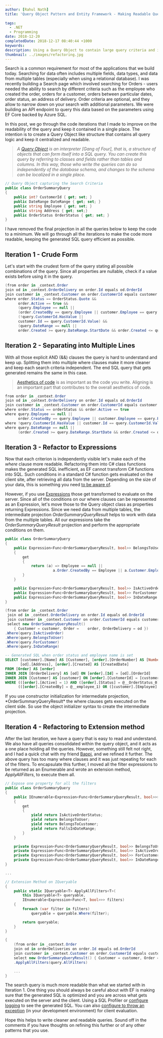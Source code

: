 ```yaml
---
author: [Rahul Nath]
title: 'Query Object Pattern and Entity Framework - Making Readable Queries'
  
tags:
  - .NET
  - Programming
date: 2018-12-20
completedDate: 2018-12-17 08:40:44 +1000
keywords:
description: Using a Query Object to contain large query criteria and iterating over the query to make it more readable.
thumbnail: ../images/refactoring.jpg
---
```


Search is a common requirement for most of the applications that we build today. Searching for data often includes multiple fields, data types, and data from multiple tables (especially when using a relational database). I was recently building a Search page which involved searching for Orders - users needed the ability to search by different criteria such as the employee who created the order, orders for a customer, orders between particular dates, order status, an address of delivery. Order criteria are optional, and they allow to narrow down on your search with additional parameters. We were building an API endpoint to query this data based on the parameters using EF Core backed by Azure SQL.

In this post, we go through the code iterations that I made to improve on the readability of the query and keep it contained in a single place. The intention is to create a Query Object like structure that contains all query logic and keep it centralized and readable.

> _A [Query Object](https://martinfowler.com/eaaCatalog/queryObject.html) is an interpreter [Gang of Four], that is, a structure of objects that can form itself into a SQL query. You can create this query by referring to classes and fields rather than tables and columns. In this way, those who write the queries can do so independently of the database schema, and changes to the schema can be localized in a single place._

```csharp
// Query Object capturing the Search Criteria
public class OrderSummaryQuery
{
    public int? CustomerId { get; set; }
    public DateRange DateRange { get; set; }
    public string Employee { get; set; }
    public string Address { get; set;}
    public OrderStatus OrderStatus { get; set; }
}
```

I have removed the final projection in all the queries below to keep the code to a minimum. We will go through all the iterations to make the code more readable, keeping the generated SQL query efficient as possible.

## Iteration 1 - Crude Form

Let's start with the crudest form of the query stating all possible combinations of the query. Since all properties are nullable, check if a value exists before using it in the query.

```csharp
(from order in _context.Order
join od in _context.OrderDelivery on order.Id equals od.OrderId
join customer in _context.Customer on order.CustomerId equals customer.Id
where order.Status == OrderStatus.Quote &&
      order.Active == true &&
      (query.Employee == null ||
      (order.CreatedBy == query.Employee || customer.Employee == query.Employee)) &&
      (!query.CustomerId.HasValue ||
      customer.Id == query.CustomerId.Value) &&
      (query.DateRange == null ||
      order.Created >= query.DateRange.StartDate && order.Created <= query.DateRange.EndDate))
```

## Iteration 2 - Separating into Multiple Lines

With all those explicit AND (&&) clauses the query is hard to understand and keep up. Splitting them into multiple where clauses make it more cleaner and keep each search criteria independent. The end SQL query that gets generated remains the same in this case.

> [Aesthetics of code](https://www.rahulpnath.com/blog/left-align-your-code-for-better-readability/) is as important as the code you write. Aligning is an important part that contributes to the overall aesthetics of code.

```csharp
from order in _context.Order
join od in _context.OrderDelivery on order.Id equals od.OrderId
join customer in _context.Customer on order.CustomerId equals customer.Id
where order.Status == orderStatus && order.Active == true
where query.Employee == null ||
      order.CreatedBy == query.Employee || customer.Employee == query.Employee
where !query.CustomerId.HasValue || customer.Id == query.CustomerId.Value
where query.DateRange == null ||
      (order.Created >= query.DateRange.StartDate && order.Created <= query.DateRange.EndDate)
```

## Iteration 3 - Refactor to Expressions

Now that each criterion is independently visible let's make each of the _where_ clause more readable. Refactoring them into C# class functions makes the generated SQL inefficient, as EF cannot transform C# functions into SQL. Such conditions in a standard C# function gets evaluated on the client site, after retrieving all data from the server. Depending on the size of your data, this is something you need [to be aware of](https://docs.microsoft.com/en-us/ef/core/querying/client-eval#client-evaluation-performance-issues).

However, if you use [Expressions](https://docs.microsoft.com/en-us/dotnet/framework/data/adonet/ef/language-reference/expressions-in-linq-to-entities-queries) those get transformed to evaluate on the server. Since all of the conditions on our where clauses can be represented as an Expression, let's move those to the Query object class as properties returning Expressions. Since we need data from multiple tables, the intermediate projection _OrderSummaryQueryResult_ helps to work with data from the multiple tables. All our expressions take the _OrderSummaryQueryResult_ projection and perform the appropriate conditions on them.

```csharp
public class OrderSummaryQuery
{
    public Expression<Func<OrderSummaryQueryResult, bool>> BelongsToUser
    {
        get
        {
            return (a) => Employee == null ||
                      a.Order.CreatedBy == Employee || a.Customer.Employee == Employee;
        }
    }

    public Expression<Func<OrderSummaryQueryResult, bool>> IsActiveOrder...
    public Expression<Func<OrderSummaryQueryResult, bool>> ForCustomer...
    public Expression<Func<OrderSummaryQueryResult, bool>> InDateRange...
}
```

```csharp
(from order in _context.Order
 join od in _context.OrderDelivery on order.Id equals od.OrderId
 join customer in _context.Customer on order.CustomerId equals customer.Id
 select new OrderSummaryQueryResult()
    { Customer = customer, Order =    order, OrderDelivery = od })
.Where(query.IsActiveOrder)
.Where(query.BelongsToUser)
.Where(query.ForCustomer)
.Where(query.InDateRange)
```

```sql
-- Generated SQL when order status and employee name is set
SELECT [customer].[Name] AS [Customer], [order].[OrderNumber] AS [Number],
       [od].[Address], [order].[Created] AS [CreatedDate]
FROM [Order] AS [order]
INNER JOIN [OrderDelivery] AS [od] ON [order].[Id] = [od].[OrderId]
INNER JOIN [Customer] AS [customer] ON [order].[CustomerId] = [customer].[Id]
WHERE (([order].[Active] = 1) AND ([order].[Status] = @__OrderStatus_0)) AND
      (([order].[CreatedBy] = @__employee_1) OR ([customer].[Employee] = @__employee_2))
```

<div class="alert alert-warning">
If you use constructor initialization for intermediate projection, *OrderSummaryQueryResult* the where clauses gets executed on the client side. So use the object initializer syntax to create the intermediate projection.
</div>

## Iteration 4 - Refactoring to Extension method

After the last iteration, we have a query that is easy to read and understand. We also have all queries consolidated within the query object, and it acts as a one place holding all the queries. However, something still felt not right, and I had a quick chat with my friend [Bappi](https://twitter.com/zpbappi), and we refined it further. The above query has too many where clauses and it was just repeating for each of the filters. To encapsulate this further, I moved all the filter expressions to be returned as an Enumerable and wrote an extension method, _ApplyAllFilters_, to execute them all.

```csharp
// Expose one property for all the filters
public class OrderSummaryQuery
{
    public IEnumerable<Expression<Func<OrderSummaryQueryResult, bool>>> AllFilters
    {
        get
        {
            yield return IsActiveOrderStatus;
            yield return BelongsToUser;
            yield return BelongsToCustomer;
            yield return FallsInDateRange;
        }
    }

    private Expression<Func<OrderSummaryQueryResult, bool>> BelongsToUser...
    private Expression<Func<OrderSummaryQueryResult, bool>> IsActiveOrder...
    private Expression<Func<OrderSummaryQueryResult, bool>> ForCustomer...
    private Expression<Func<OrderSummaryQueryResult, bool>> InDateRange...
}

...

// Extension Method on IQueryable
{
    public static IQueryable<T> ApplyAllFilters<T>(
        this IQueryable<T> queryable,
        IEnumerable<Expression<Func<T, bool>>> filters)
    {
        foreach (var filter in filters)
            queryable = queryable.Where(filter);

        return queryable;
    }
}
```

```csharp
{
    (from order in _context.Order
    join od in orderDeliveries on order.Id equals od.OrderId
    join customer in _context.Customer on order.CustomerId equals customer.Id
    select new OrderSummaryQueryResult() { Customer = customer, Order = order, OrderDelivery = od })
    .ApplyAllFilters(query.AllFilters)

    ...
}
```

The search query is much more readable than what we started with in Iteration 1. One thing you should always be careful about with EF is making sure that the generated SQL is optimized and you are across what gets executed on the server and the client. Using a SQL Profiler or [configure logging](https://docs.microsoft.com/en-us/ef/core/miscellaneous/logging) to see the generated SQL. You can also [configure to throw an exception](https://docs.microsoft.com/en-us/ef/core/querying/client-eval#optional-behavior-throw-an-exception-for-client-evaluation) (in your development environment) for client evaluation.

Hope this helps to write cleaner and readable queries. Sound off in the comments if you have thoughts on refining this further or of any other patterns that you use.
